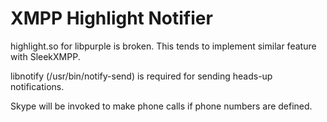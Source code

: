 XMPP Highlight Notifier
=======================

highlight.so for libpurple is broken. This tends to implement similar feature with SleekXMPP.

libnotify (/usr/bin/notify-send) is required for sending heads-up notifications.

Skype will be invoked to make phone calls if phone numbers are defined.
